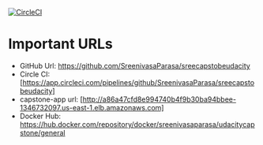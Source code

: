 [![CircleCI](https://dl.circleci.com/status-badge/img/gh/SreenivasaParasa/sreecapstobeudacity/tree/main.svg?style=svg)](https://dl.circleci.com/status-badge/redirect/gh/SreenivasaParasa/sreecapstobeudacity/tree/main)
# Important URLs
- GitHub Url: https://github.com/SreenivasaParasa/sreecapstobeudacity
- Circle CI: [https://app.circleci.com/pipelines/github/SreenivasaParasa/sreecapstobeudacity]
- capstone-app url: [http://a86a47cfd8e994740b4f9b30ba94bbee-1346732097.us-east-1.elb.amazonaws.com]
- Docker Hub: https://hub.docker.com/repository/docker/sreenivasaparasa/udacitycapstone/general
